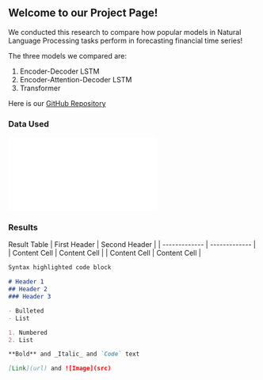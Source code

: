 ## Welcome to our Project Page!

We conducted this research to compare how popular models in Natural Language Processing tasks perform in forecasting financial time series! 

The three models we compared are:

1. Encoder-Decoder LSTM
2. Encoder-Attention-Decoder LSTM
3. Transformer

Here is our [GitHub Repository](https://github.com/yaogood/stock-price-prediction)

### Data Used

![Input Variables](WVAD.html)

### Results

Result Table
| First Header  | Second Header |
| ------------- | ------------- |
| Content Cell  | Content Cell  |
| Content Cell  | Content Cell  |



```markdown
Syntax highlighted code block

# Header 1
## Header 2
### Header 3

- Bulleted
- List

1. Numbered
2. List

**Bold** and _Italic_ and `Code` text

[Link](url) and ![Image](src)
```




